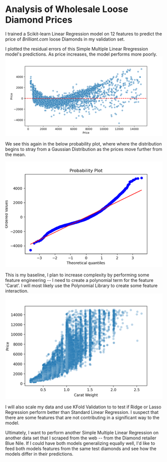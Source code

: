 # Analysis of Wholesale Loose Diamond Prices

I trained a Scikit-learn Linear Regression model on 12 features to predict the price of *Brilliant.com* loose Diamonds in my validation set.

I plotted the residual errors of this Simple Multiple Linear Rregression model's predictions. As price increases, the model performs more poorly.
![Residual Error](./res_error_scatter_1.png)

We see this again in the below probability plot, where where the distribution begins to stray from a Gaussian Distribution as the prices move further from the mean. 

![Residual Error 2](./res_error_probplot_1.png)

This is my baseline, I plan to increase complexity by performing some feature engineering -- I need to create a polynomial term for the feature 'Carat'. I will most likely use the Polynomial Library to create some feature interaction.
![Price vs Carat](./price_carat_scatter.png)

I will also scale my data and use KFold Validation to to test if Ridge or Lasso Regression perform better than Standard Linear Regression. I suspect that there are some features that are not contributing in a significant way to the model.

Ultimately, I want to perform another Simple Multiple Linear Regression on another data set that I scraped from the web -- from the Diamond retailer Blue Nile. If I could have both models generalizing equally well, I'd like to feed both models features from the same test diamonds and see how the models differ in their predictions.

